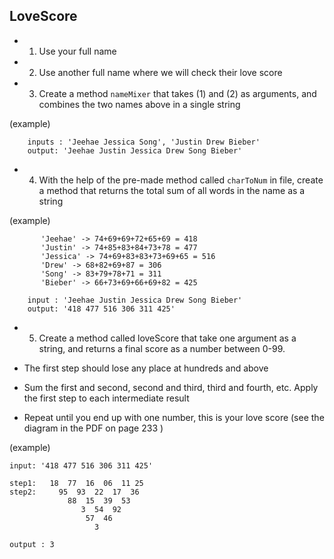 ## LoveScore 

- 1) Use your full name
- 2) Use another full name where we will check their love score
- 3) Create a method `nameMixer` that takes (1) and (2) as arguments, and combines the two names above in a single string

(example)

        inputs : 'Jeehae Jessica Song', 'Justin Drew Bieber'
        output: 'Jeehae Justin Jessica Drew Song Bieber'

- 4) With the help of the pre-made method called `charToNum` in file, create a method that returns the total sum of all words in the name as a string

(example)

           'Jeehae' -> 74+69+69+72+65+69 = 418
           'Justin' -> 74+85+83+84+73+78 = 477
           'Jessica' -> 74+69+83+83+73+69+65 = 516
           'Drew' -> 68+82+69+87 = 306
           'Song' -> 83+79+78+71 = 311
           'Bieber' -> 66+73+69+66+69+82 = 425

        input : 'Jeehae Justin Jessica Drew Song Bieber'
        output: '418 477 516 306 311 425'

- 5) Create a method called loveScore that take one argument as a string, and returns a final score as a number between 0-99.

 - The first step should lose any place at hundreds and above
 - Sum the first and second, second and third, third and fourth, etc. Apply the first step to each intermediate result
 - Repeat until you end up with one number, this is your love score
 (see the diagram in the PDF on page 233 )

(example)

    input: '418 477 516 306 311 425'

    step1:   18  77  16  06  11 25
    step2:     95  93  22  17  36
                 88  15  39  53
                    3  54  92
                     57  46
                       3

    output : 3
